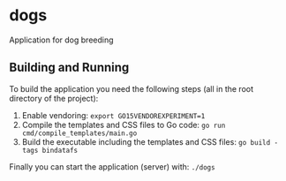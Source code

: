 # dogs
Application for dog breeding

## Building and Running

To build the application you need the following steps (all in the root directory of the project):

1. Enable vendoring: `export GO15VENDOREXPERIMENT=1`
1. Compile the templates and CSS files to Go code: `go run cmd/compile_templates/main.go`
1. Build the executable including the templates and CSS files: `go build -tags bindatafs`

Finally you can start the application (server) with: `./dogs`
